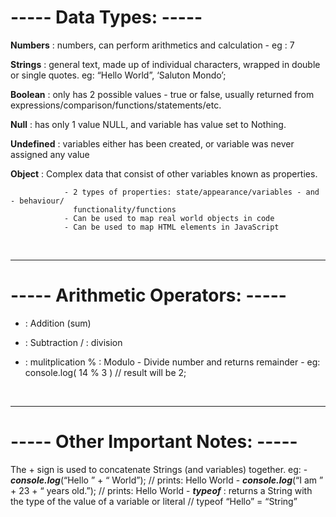
# ----- Data Types: -----

**Numbers**   : numbers, can perform arithmetics and calculation - eg : 7

**Strings**   : general text, made up of individual characters, wrapped in double or single
                quotes. eg: “Hello World”, ‘Saluton Mondo’;

**Boolean**   : only has 2 possible values - true or false, usually returned from   
                expressions/comparison/functions/statements/etc.

**Null**      : has only 1 value NULL, and variable has value set to Nothing.

**Undefined** : variables either has been created, or variable was never assigned any value

**Object**    : Complex data that consist of other variables known as properties.
    
                - 2 types of properties: state/appearance/variables - and - behaviour/      
                  functionality/functions
                - Can be used to map real world objects in code
                - Can be used to map HTML elements in JavaScript

<br>
<hr>

# ----- Arithmetic Operators: -----

+ : Addition (sum)
- : Subtraction
/ : division
* : mulitplication
% : Modulo - Divide number and returns remainder - eg: console.log( 14 % 3 ) // result will be 2;

<br>
<hr>

# ----- Other Important Notes: -----

The + sign is used to concatenate Strings (and variables) together.
    eg:
    - ***console.log***(“Hello ” + “ World”); // prints: Hello World
    - ***console.log***(“I am ” + 23 + “ years old.”); // prints: Hello World
    - ***typeof*** : returns a String with the type of the value of a variable or literal 
                     // typeof “Hello” = “String”